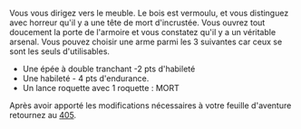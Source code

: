 Vous vous dirigez vers le meuble. Le bois est vermoulu, et vous distinguez avec horreur qu'il y a une tête de mort d'incrustée. Vous ouvrez tout doucement la porte de l'armoire et vous constatez qu'il y a un véritable arsenal. Vous pouvez choisir une arme parmi les 3 suivantes car ceux se sont les seuls d'utilisables.

- Une épée à double tranchant -2 pts d'habileté
- Une habileté - 4 pts d'endurance.
- Un lance roquette avec 1 roquette : MORT

Après avoir apporté les modifications nécessaires à votre feuille d'aventure retournez au [405](405).